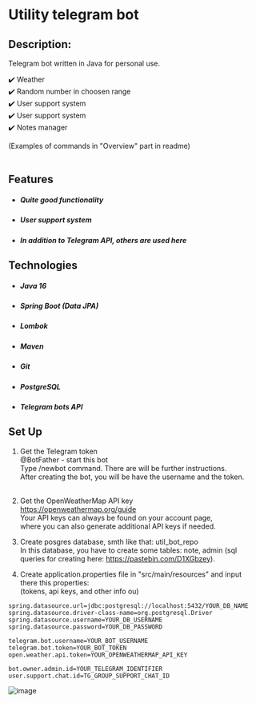 # Utility telegram bot

## Description:<br>
Telegram bot written in Java for personal use.<br>

✔️ Weather <br>
✔️ Random number in choosen range <br>
✔️ User support system <br>
✔️ User support system <br>
✔️ Notes manager <br>

(Examples of commands in "Overview" part in readme)<br><br>

## Features
- ##### Quite good functionality
- ##### User support system
- ##### In addition to Telegram API, others are used here

## Technologies
- ##### Java 16
- ##### Spring Boot (Data JPA)
- ##### Lombok
- ##### Maven
- ##### Git
- ##### PostgreSQL
- ##### Telegram bots API

## Set Up
1. Get the Telegram token<br>
@BotFather - start this bot<br>
Type /newbot command. There are will be further instructions.<br>
After creating the bot, you will be have the username and the token.<br><br>

2. Get the OpenWeatherMap API key<br>
https://openweathermap.org/guide<br>
Your API keys can always be found on your account page,<br>where you can also generate additional API keys if needed.<br>

3. Create posgres database, smth like that: util_bot_repo<br>
In this database, you have to create some tables: note, admin (sql queries for creating here: https://pastebin.com/D1XGbzey).<br>

4. Create application.properties file in "src/main/resources" and input there this properties:<br>
(tokens, api keys, and other info ou)<br>
```
spring.datasource.url=jdbc:postgresql://localhost:5432/YOUR_DB_NAME
spring.datasource.driver-class-name=org.postgresql.Driver
spring.datasource.username=YOUR_DB_USERNAME
spring.datasource.password=YOUR_DB_PASSWORD
 
telegram.bot.username=YOUR_BOT_USERNAME
telegram.bot.token=YOUR_BOT_TOKEN
open.weather.api.token=YOUR_OPENWEATHERMAP_API_KEY
 
bot.owner.admin.id=YOUR_TELEGRAM_IDENTIFIER
user.support.chat.id=TG_GROUP_SUPPORT_CHAT_ID
```

![image]()

